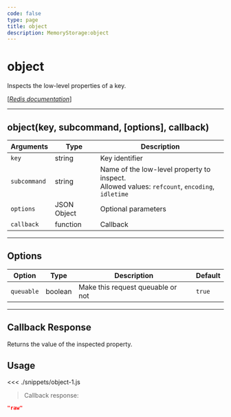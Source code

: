 ```yaml
---
code: false
type: page
title: object
description: MemoryStorage:object
---
```


# object

Inspects the low-level properties of a key.

[[_Redis documentation_]](https://redis.io/commands/object)

---

## object(key, subcommand, [options], callback)

| Arguments    | Type        | Description                                                                                       |
| ------------ | ----------- | ------------------------------------------------------------------------------------------------- |
| `key`        | string      | Key identifier                                                                                    |
| `subcommand` | string      | Name of the low-level property to inspect.<br/>Allowed values: `refcount`, `encoding`, `idletime` |
| `options`    | JSON Object | Optional parameters                                                                               |
| `callback`   | function    | Callback                                                                                          |

---

## Options

| Option     | Type    | Description                       | Default |
| ---------- | ------- | --------------------------------- | ------- |
| `queuable` | boolean | Make this request queuable or not | `true`  |

---

## Callback Response

Returns the value of the inspected property.

## Usage

<<< ./snippets/object-1.js

> Callback response:

```json
"raw"
```

